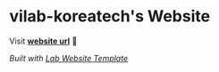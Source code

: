 
# vilab-koreatech's Website

Visit **[website url](#)** 🚀

_Built with [Lab Website Template](https://greene-lab.gitbook.io/lab-website-template-docs)_
